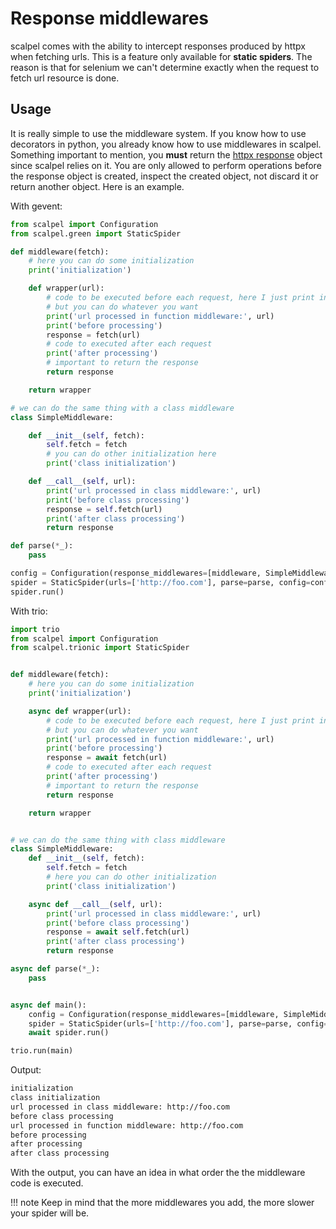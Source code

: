 # Response middlewares

scalpel comes with the ability to intercept responses produced by httpx when fetching urls. This is a feature only
available for **static spiders**. The reason is that for selenium we can't determine exactly when the request to fetch
url resource is done.

## Usage

It is really simple to use the middleware system. If you know how to use decorators in python, you already know how to
use middlewares in scalpel. Something important to mention, you **must** return the
[httpx response](https://www.python-httpx.org/api/#response) object since scalpel relies on it. You are only allowed to
perform operations before the response object is created, inspect the created object, not discard it or return another
object. Here is an example.

With gevent:

```python
from scalpel import Configuration
from scalpel.green import StaticSpider

def middleware(fetch):
    # here you can do some initialization
    print('initialization')

    def wrapper(url):
        # code to be executed before each request, here I just print information
        # but you can do whatever you want
        print('url processed in function middleware:', url)
        print('before processing')
        response = fetch(url)
        # code to executed after each request
        print('after processing')
        # important to return the response
        return response

    return wrapper

# we can do the same thing with a class middleware
class SimpleMiddleware:

    def __init__(self, fetch):
        self.fetch = fetch
        # you can do other initialization here
        print('class initialization')

    def __call__(self, url):
        print('url processed in class middleware:', url)
        print('before class processing')
        response = self.fetch(url)
        print('after class processing')
        return response

def parse(*_):
    pass

config = Configuration(response_middlewares=[middleware, SimpleMiddleware])
spider = StaticSpider(urls=['http://foo.com'], parse=parse, config=config)
spider.run()
```

With trio:

```python
import trio
from scalpel import Configuration
from scalpel.trionic import StaticSpider


def middleware(fetch):
    # here you can do some initialization
    print('initialization')

    async def wrapper(url):
        # code to be executed before each request, here I just print information
        # but you can do whatever you want
        print('url processed in function middleware:', url)
        print('before processing')
        response = await fetch(url)
        # code to executed after each request
        print('after processing')
        # important to return the response
        return response

    return wrapper


# we can do the same thing with class middleware
class SimpleMiddleware:
    def __init__(self, fetch):
        self.fetch = fetch
        # here you can do other initialization
        print('class initialization')

    async def __call__(self, url):
        print('url processed in class middleware:', url)
        print('before class processing')
        response = await self.fetch(url)
        print('after class processing')
        return response

async def parse(*_):
    pass


async def main():
    config = Configuration(response_middlewares=[middleware, SimpleMiddleware])
    spider = StaticSpider(urls=['http://foo.com'], parse=parse, config=config)
    await spider.run()

trio.run(main)
```

Output:

```bash
initialization
class initialization
url processed in class middleware: http://foo.com
before class processing
url processed in function middleware: http://foo.com
before processing
after processing
after class processing
```

With the output, you can have an idea in what order the the middleware code is executed.

!!! note
    Keep in mind that the more middlewares you add, the more slower your spider will be.